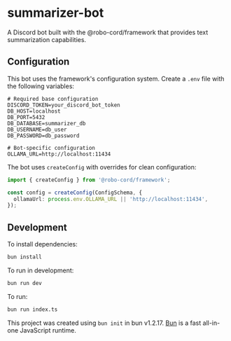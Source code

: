 # summarizer-bot

A Discord bot built with the @robo-cord/framework that provides text summarization capabilities.

## Configuration

This bot uses the framework's configuration system. Create a `.env` file with the following variables:

```env
# Required base configuration
DISCORD_TOKEN=your_discord_bot_token
DB_HOST=localhost
DB_PORT=5432
DB_DATABASE=summarizer_db
DB_USERNAME=db_user
DB_PASSWORD=db_password

# Bot-specific configuration
OLLAMA_URL=http://localhost:11434
```

The bot uses `createConfig` with overrides for clean configuration:

```typescript
import { createConfig } from '@robo-cord/framework';

const config = createConfig(ConfigSchema, {
  ollamaUrl: process.env.OLLAMA_URL || 'http://localhost:11434',
});
```

## Development

To install dependencies:

```bash
bun install
```

To run in development:

```bash
bun run dev
```

To run:

```bash
bun run index.ts
```

This project was created using `bun init` in bun v1.2.17. [Bun](https://bun.sh) is a fast all-in-one JavaScript runtime.
